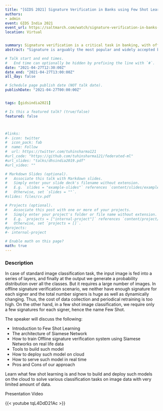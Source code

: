 ```yaml
---
title: "[GIDS 2021] Signature Verification in Banks using Few Shot Learning"
authors:
- admin
event: GIDS India 2021
event_url: https://saltmarch.com/watch/signature-verification-in-banks-using-few-shot-learning
location: Virtual


summary: Signature verification is a critical task in banking, with offline writer-independent methods preferred for cost-effective and scalable authentication of documents without needing updates for each new signer.
abstract: "Signature is arguably the most popular and widely accepted biometric hallmarks used in the Banking sector for verifying documents, bank checks, forms etc. That is why signature verification is such a critical task and a simple bug in the system can cause severe repercussions. There are two popular ways to do it – Online and Offline. In online process, signature needs to be captured on electronic writing pad and several other types of information like writing speed, pressure etc. are captured. In offline process signature is captured by scanner. While online process performs better than offline process, it comes with a cost due to special hardware requirements. Additionally there are many cases where offline process is the only option such as check transaction and document verification. Offline signature verification can be of two types - writer dependent and writer independent. a writer dependent system needs to be updated with every new signer and for a bank, where every day new consumers can open their account this incurs huge cost. That is why the writer independent scenario is preferable over writer dependent approaches where a generic model is built to classify the signatures as genuine or forged based on the learnt discrepancies between a genuine and a forged signature."

# Talk start and end times.
#   End time can optionally be hidden by prefixing the line with `#`.
date: "2021-04-27T12:30:00Z"
date_end: "2021-04-27T13:00:00Z"
all_day: false

# Schedule page publish date (NOT talk date).
publishDate: "2021-04-27T00:00:00Z"


tags: [gidsindia2021]

# Is this a featured talk? (true/false)
featured: false



#links:
#- icon: twitter
#  icon_pack: fab
#  name: Follow
#  url: https://twitter.com/tuhinsharma121
#url_code: "https://github.com/tuhinsharma121/federated-ml"
#url_slides: "talks/dhsindia2019.pdf"
#url_video: ""

# Markdown Slides (optional).
#   Associate this talk with Markdown slides.
#   Simply enter your slide deck's filename without extension.
#   E.g. `slides = "example-slides"` references `content/slides/example-slides.md`.
#   Otherwise, set `slides = ""`.
#slides: files/cv.pdf

# Projects (optional).
#   Associate this post with one or more of your projects.
#   Simply enter your project's folder or file name without extension.
#   E.g. `projects = ["internal-project"]` references `content/project/deep-learning/index.md`.
#   Otherwise, set `projects = []`.
#projects:
#- internal-project

# Enable math on this page?
math: true
---
```


<h3>Description</h3>

In case of standard image classification task, the input image is fed into a series of layers, and finally at the output we generate a probability distribution over all the classes. But it requires a large number of images. In offline signature verification scenario, we neither have enough signature for each signer and the total number signers is huge as well as dynamically changing. Thus, the cost of data collection and periodical retraining is too high. On the other hand, in a few shot image classification, we require only a few signatures for each signer, hence the name Few Shot.

The speaker will discuss the following:

* Introduction to Few Shot Learning
* The architecture of Siamese Network
* How to train Offline signature verification system using Siamese Networks on real life data
* Tools to build such model
* How to deploy such model on cloud
* How to serve such model in real time
* Pros and Cons of our approach

Learn what few shot learning is and how to build and deploy such models on the cloud to solve various classification tasks on image data with very limited amount of data.

<p>Presentation Video </p>

{{< youtube tqL4DdD21Ac >}}

